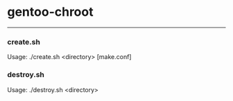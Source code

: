 # gentoo-chroot
---------------

### create.sh
Usage: ./create.sh \<directory\> [make.conf]

### destroy.sh
Usage: ./destroy.sh \<directory\>
